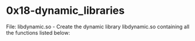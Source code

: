 # 0x18-dynamic_libraries

File: libdynamic.so - Create the dynamic library libdynamic.so containing all the functions listed below:
